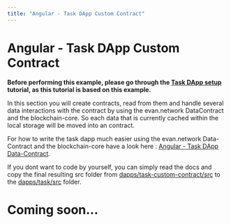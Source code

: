 ```yaml
---
title: "Angular - Task DApp Custom Contract"
---
```

# Angular - Task DApp Custom Contract
**Before performing this example, please go through the [Task DApp setup](/dapps/angular/task) tutorial, as this tutorial is based on this example.**

In this section you will create contracts, read from them and handle several data interactions with the contract by using the evan.network DataContract and the blockchain-core. So each data that is currently cached within the local storage will be moved into an contract.

For how to write the task dapp much easier using the evan.network Data-Contract and the blockchain-core have a look here : [Angular - Task DApp Data-Contract](/dapps/angular/task-custom).

If you dont want to code by yourself, you can simply read the docs and copy the final resulting src folder from [dapps/task-custom-contract/src](https://github.com/evannetwork/dapps-tutorial-angular/tree/master/dapps/task-data-contract) to the [dapps/task/src](https://github.com/evannetwork/dapps-tutorial-angular/tree/master/dapps/task) folder.

# Coming soon...